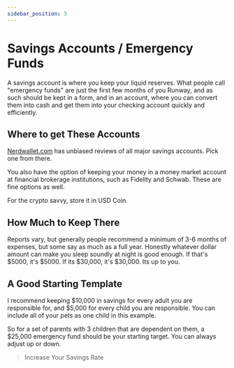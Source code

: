 ```yaml
---
sidebar_position: 3
---
```


# Savings Accounts / Emergency Funds

A savings account is where you keep your liquid reserves. What people call "emergency funds" are just the first few months of you Runway, and as such should be kept in a form, and in an account, where you can convert them into cash and get them into your checking account quickly and efficiently.

## Where to get These Accounts

[Nerdwallet.com](https://www.nerdwallet.com/?trk=nw_gn_5.0) has unbiased reviews of all major savings accounts. Pick one from there.

You also have the option of keeping your money in a money market account at financial brokerage institutions, such as Fidelity and Schwab. These are fine options as well.

For the crypto savvy, store it in USD Coin.

## How Much to Keep There

Reports vary, but generally people recommend a minimum of 3-6 months of expenses, but some say as much as a full year. Honestly whatever dollar amount can make you sleep soundly at night is good enough. If that's $5000, it's $5000. If its $30,000, it's $30,000. Its up to you.

## A Good Starting Template

I recommend keeping $10,000 in savings for every adult you are responsible for, and $5,000 for every child you are responsible. You can include all of your pets as one child in this example.

So for a set of parents with 3 children that are dependent on them, a $25,000 emergency fund should be your starting target. You can always adjust up or down.

>Increase Your Savings Rate